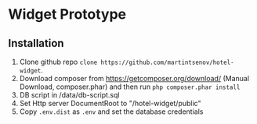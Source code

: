 Widget Prototype
=====================

Installation
------------
1. Clone github repo `clone https://github.com/martintsenov/hotel-widget`.
2. Download composer from https://getcomposer.org/download/ (Manual Download, composer.phar) 
   and then run `php composer.phar install`
3. DB script in /data/db-script.sql
4. Set Http server DocumentRoot to "<htdocs-folder-path>/hotel-widget/public"
5. Copy `.env.dist` as `.env` and set the database credentials
